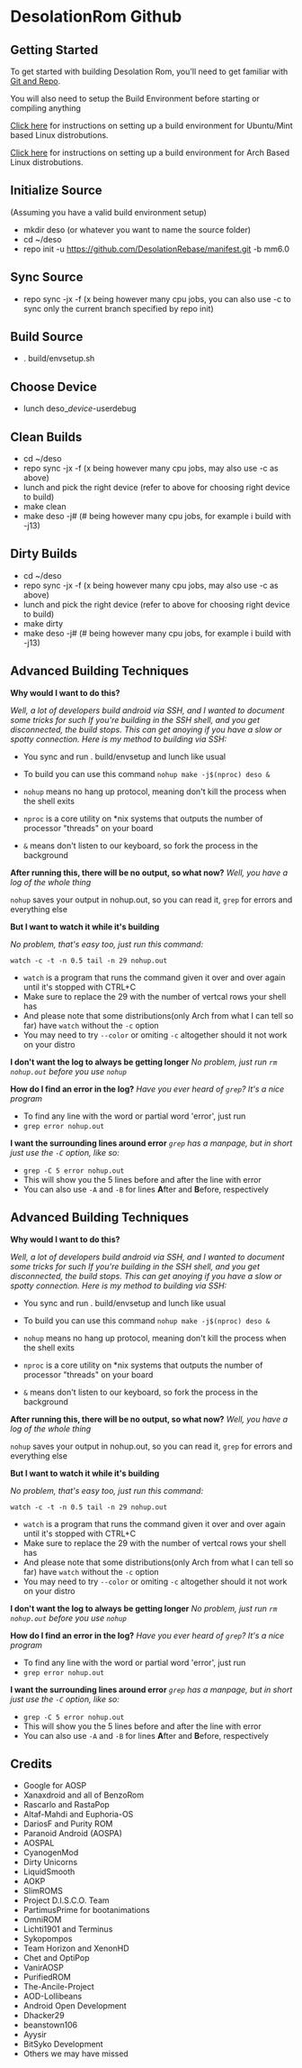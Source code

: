 DesolationRom Github
====================

Getting Started
---------------

To get started with building Desolation Rom, you'll need to get
familiar with [Git and Repo](http://source.android.com/source/using-repo.html).

You will also need to setup the Build Environment before starting or compiling anything

[Click here](https://github.com/REV3NT3CH/guides/blob/master/Build_Environment_Setup_Guide_UbuntuBased.mkdn) for instructions on setting up a build environment for Ubuntu/Mint based Linux distrobutions.

[Click here](https://github.com/REV3NT3CH/guides/blob/master/Build_Environment_Setup_Guide_ArchBased.mkdn) for instructions on setting up a build environment for Arch Based Linux distrobutions.

Initialize Source
--------------------
(Assuming you have a valid build environment setup)
- mkdir deso (or whatever you want to name the source folder)
- cd ~/deso
- repo init -u https://github.com/DesolationRebase/manifest.git -b mm6.0

Sync Source
--------------------
- repo sync -jx -f (x being however many cpu jobs, you can also use -c to sync only the current branch specified by repo init)

Build Source
--------------------
- . build/envsetup.sh

Choose Device
--------------------
- lunch deso_*device*-userdebug

Clean Builds
--------------------
- cd ~/deso
- repo sync -jx -f (x being however many cpu jobs, may also use -c as above)
- lunch and pick the right device (refer to above for choosing right device to build)
- make clean
- make deso -j# (# being however many cpu jobs, for example i build with -j13)

Dirty Builds
--------------------
- cd ~/deso
- repo sync -jx -f (x being however many cpu jobs, may also use -c as above)
- lunch and pick the right device (refer to above for choosing right device to build)
- make dirty
- make deso -j# (# being however many cpu jobs, for example i build with -j13)

Advanced Building Techniques
--------------------
**Why would I want to do this?**

*Well, a lot of developers build android via SSH, and I wanted to document some tricks for such*
*If you're building in the SSH shell, and you get disconnected, the build stops. This can get*
*anoying if you have a slow or spotty connection. Here is my method to building via SSH:*

- You sync and run . build/envsetup and lunch like usual
- To build you can use this command `nohup make -j$(nproc) deso &`

- `nohup` means no hang up protocol, meaning don't kill the process when the shell exits
- `nproc` is a core utility on *nix systems that outputs the number of processor "threads" on your board

- `&` means don't listen to our keyboard, so fork the process in the background

**After running this, there will be no output, so what now?**
*Well, you have a log of the whole thing*

`nohup` saves your output in nohup.out, so you can read it, `grep` for errors and everything else

**But I want to watch it while it's building**

*No problem, that's easy too, just run this command:*

`watch -c -t -n 0.5 tail -n 29 nohup.out`
- `watch` is a program that runs the command given it over and over again until it's stopped with CTRL+C
- Make sure to replace the 29 with the number of vertcal rows your shell has
- And please note that some distributions(only Arch from what I can tell so far) have `watch` without the `-c` option
- You may need to try `--color` or omiting `-c` altogether should it not work on your distro 

**I don't want the log to always be getting longer**
*No problem, just run `rm nohup.out` before you use `nohup`*

**How do I find an error in the log?**
*Have you ever heard of `grep`? It's a nice program*
- To find any line with the word or partial word 'error', just run
- `grep error nohup.out`

**I want the surrounding lines around error**
*`grep` has a manpage, but in short just use the `-C` option, like so:*
- `grep -C 5 error nohup.out`
- This will show you the 5 lines before and after the line with error
- You can also use `-A` and `-B` for lines **A**fter and **B**efore, respectively

Advanced Building Techniques
--------------------
**Why would I want to do this?**

*Well, a lot of developers build android via SSH, and I wanted to document some tricks for such*
*If you're building in the SSH shell, and you get disconnected, the build stops. This can get*
*anoying if you have a slow or spotty connection. Here is my method to building via SSH:*

- You sync and run . build/envsetup and lunch like usual
- To build you can use this command `nohup make -j$(nproc) deso &`

- `nohup` means no hang up protocol, meaning don't kill the process when the shell exits
- `nproc` is a core utility on *nix systems that outputs the number of processor "threads" on your board

- `&` means don't listen to our keyboard, so fork the process in the background

**After running this, there will be no output, so what now?**
*Well, you have a log of the whole thing*

`nohup` saves your output in nohup.out, so you can read it, `grep` for errors and everything else

**But I want to watch it while it's building**

*No problem, that's easy too, just run this command:*

`watch -c -t -n 0.5 tail -n 29 nohup.out`
- `watch` is a program that runs the command given it over and over again until it's stopped with CTRL+C
- Make sure to replace the 29 with the number of vertcal rows your shell has
- And please note that some distributions(only Arch from what I can tell so far) have `watch` without the `-c` option
- You may need to try `--color` or omiting `-c` altogether should it not work on your distro 

**I don't want the log to always be getting longer**
*No problem, just run `rm nohup.out` before you use `nohup`*

**How do I find an error in the log?**
*Have you ever heard of `grep`? It's a nice program*
- To find any line with the word or partial word 'error', just run
- `grep error nohup.out`

**I want the surrounding lines around error**
*`grep` has a manpage, but in short just use the `-C` option, like so:*
- `grep -C 5 error nohup.out`
- This will show you the 5 lines before and after the line with error
- You can also use `-A` and `-B` for lines **A**fter and **B**efore, respectively

Credits
--------------------
- Google for AOSP
- Xanaxdroid and all of BenzoRom
- Rascarlo and RastaPop
- Altaf-Mahdi and Euphoria-OS
- DariosF and Purity ROM
- Paranoid Android (AOSPA)
- AOSPAL
- CyanogenMod
- Dirty Unicorns
- LiquidSmooth
- AOKP
- SlimROMS
- Project D.I.S.C.O. Team
- PartimusPrime for bootanimations
- OmniROM
- Lichti1901 and Terminus
- Sykopompos
- Team Horizon and XenonHD
- Chet and OptiPop
- VanirAOSP
- PurifiedROM
- The-Ancile-Project
- AOD-Lollibeans
- Android Open Development
- Dhacker29
- beanstown106
- Ayysir
- BitSyko Development
- Others we may have missed
